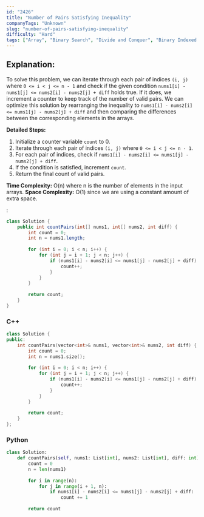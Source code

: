 ```yaml
---
id: "2426"
title: "Number of Pairs Satisfying Inequality"
companyTags: "Unknown"
slug: "number-of-pairs-satisfying-inequality"
difficulty: "Hard"
tags: ["Array", "Binary Search", "Divide and Conquer", "Binary Indexed Tree", "Segment Tree", "Merge Sort", "Ordered Set"]
---
```


## Explanation:
To solve this problem, we can iterate through each pair of indices `(i, j)` where `0 <= i < j <= n - 1` and check if the given condition `nums1[i] - nums1[j] <= nums2[i] - nums2[j] + diff` holds true. If it does, we increment a counter to keep track of the number of valid pairs. We can optimize this solution by rearranging the inequality to `nums1[i] - nums2[i] <= nums1[j] - nums2[j] + diff` and then comparing the differences between the corresponding elements in the arrays.

**Detailed Steps:**
1. Initialize a counter variable `count` to 0.
2. Iterate through each pair of indices `(i, j)` where `0 <= i < j <= n - 1`.
3. For each pair of indices, check if `nums1[i] - nums2[i] <= nums1[j] - nums2[j] + diff`.
4. If the condition is satisfied, increment `count`.
5. Return the final count of valid pairs.

**Time Complexity:** O(n) where n is the number of elements in the input arrays.
**Space Complexity:** O(1) since we are using a constant amount of extra space.

:

```java
class Solution {
    public int countPairs(int[] nums1, int[] nums2, int diff) {
        int count = 0;
        int n = nums1.length;
        
        for (int i = 0; i < n; i++) {
            for (int j = i + 1; j < n; j++) {
                if (nums1[i] - nums2[i] <= nums1[j] - nums2[j] + diff) {
                    count++;
                }
            }
        }
        
        return count;
    }
}
```

### C++
```cpp
class Solution {
public:
    int countPairs(vector<int>& nums1, vector<int>& nums2, int diff) {
        int count = 0;
        int n = nums1.size();
        
        for (int i = 0; i < n; i++) {
            for (int j = i + 1; j < n; j++) {
                if (nums1[i] - nums2[i] <= nums1[j] - nums2[j] + diff) {
                    count++;
                }
            }
        }
        
        return count;
    }
};
```

### Python
```python
class Solution:
    def countPairs(self, nums1: List[int], nums2: List[int], diff: int) -> int:
        count = 0
        n = len(nums1)
        
        for i in range(n):
            for j in range(i + 1, n):
                if nums1[i] - nums2[i] <= nums1[j] - nums2[j] + diff:
                    count += 1
        
        return count
```